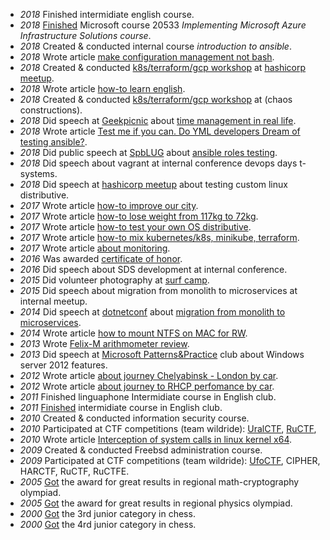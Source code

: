 * *2018* Finished intermidiate english course.
* *2018* [Finished](assets/2018_azure.jpg) Microsoft course 20533 _Implementing Microsoft Azure Infrastructure Solutions course_.
* *2018* Created & conducted internal course _introduction to ansible_.
* *2018* Wrote article [make configuration management not bash](http://www.goncharov.xyz/it/make-cm-not-bash.html).
* *2018* Created & conducted [k8s/terraform/gcp workshop](https://cloud.mail.ru/public/EEkM/jthv4Bv6d) at [hashicorp meetup](https://www.meetup.com/St-Petersburg-Russia-HashiCorp-User-Group/events/253644141/).
* *2018* Wrote article [how-to learn english](http://www.goncharov.xyz/life/how-to-english.html).
* *2018* Created & conducted [k8s/terraform/gcp workshop](https://cloud.mail.ru/public/gNZx/GqqMTbB61) at [](https://chaosconstructions.ru/)(chaos constructions).
* *2018* Did speech at [Geekpicnic](https://vk.com/geekpicnicspb2018) about [time management in real life](https://cloud.mail.ru/public/3c18/Uzx3QtU7X).
* *2018* Wrote article [Test me if you can. Do YML developers Dream of testing ansible?](http://www.goncharov.xyz/it/test-ansible-roles-via-testkitchen-inside-hyperv.html).
* *2018* Did public speech at [SpbLUG](http://spblug.org/) about [ansible roles testing](https://cloud.mail.ru/public/2Rc8/EywUuHHp2).
* *2018* Did speech about vagrant at internal conference devops days t-systems.
* *2018* Did speech at [hashicorp meetup](https://www.meetup.com/St-Petersburg-Russia-HashiCorp-User-Group/events/247154437/) about testing custom linux distributive.
* *2017* Wrote article [how-to improve our city](http://www.goncharov.xyz/life/how-to-improve-your-town.html).
* *2017* Wrote article [how-to lose weight from 117kg to 72kg](http://www.goncharov.xyz/life/how-to-lose-weight.html).
* *2017* Wrote article [how-to test your own OS distributive](https://habr.com/post/342216/).
* *2017* Wrote article [how-to mix kubernetes/k8s, minikube, terraform](https://habr.com/post/340884/).
* *2017* Wrote article [about monitoring](https://habr.com/post/339330/).
* *2016* Was awarded [certificate of honor](assets/2016_rcntec.jpg).
* *2016* Did speech about SDS development at internal conference.
* *2015* Did volunteer photography at [surf camp](https://vk.com/aloha74).
* *2015* Did speech about migration from monolith to microservices at internal meetup.
* *2014* Did speech at [dotnetconf](http://dotnetconf.ru/materialy/monitoringandalerting) about [migration from monolith to microservices](https://cloud.mail.ru/public/AQgP/pJKNrcbp2).
* *2014* Wrote article [how to mount NTFS on MAC for RW](https://habr.com/post/246517/).
* *2013* Wrote [Felix-M arithmometer review](https://habr.com/post/169629/).
* *2013* Did speech at [Microsoft Patterns&Practice](http://ineta.ru/MPPC/Meeting/2013-03-20-18-30) club about Windows server 2012 features.
* *2012* Wrote article [about journey Chelyabinsk - London by car](http://autokadabra.ru/shouts/53220).
* *2012* Wrote article [about journey to RHCP perfomance by car](http://autokadabra.ru/shouts/51038).
* *2011* Finished linguaphone Intermidiate course in English club.
* *2011* [Finished](assets/2011_english.jpg) intermidiate course in English club.
* *2010* Created & conducted information security course.
* *2010* Participated at CTF competitions (team wildride): [UralCTF](assets/2010_uralctg.jpg), [RuCTF](assets/2010_ructf.jpg),
* *2010* Wrote article [Interception of system calls in linux kernel x64](https://habr.com/post/110369/).
* *2009* Created & conducted Freebsd administration course.
* *2009* Participated at CTF competitions (team wildride): [UfoCTF](assets/2009_ufoctf.jpg), CIPHER, HARCTF, RuCTF, RuCTFE.
* *2005* [Got](assets/2005_crypto.jpg) the award for great results in regional math-cryptography olympiad.
* *2005* [Got](assets/2005_base.jpg) the award for great results in regional physics olympiad.
* *2000* [Got](assets/2001_chess.jpg) the 3rd junior category in chess.
* *2000* [Got](assets/2001_chess.jpg) the 4rd junior category in chess.
